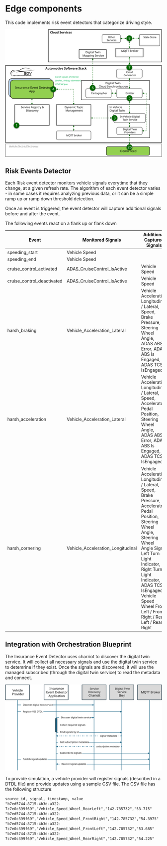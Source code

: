 <!--
SPDX-FileCopyrightText: 2023 Contributors to the Eclipse Foundation

See the NOTICE file(s) distributed with this work for additional
information regarding copyright ownership.

Licensed under the Apache License, Version 2.0 (the "License");
you may not use this file except in compliance with the License.
You may obtain a copy of the License at

     http://www.apache.org/licenses/LICENSE-2.0

Unless required by applicable law or agreed to in writing, software
distributed under the License is distributed on an "AS IS" BASIS,
WITHOUT WARRANTIES OR CONDITIONS OF ANY KIND, either express or implied.
See the License for the specific language governing permissions and
limitations under the License.

SPDX-License-Identifier: Apache-2.0
-->
# Edge components

This code implements risk event detectors that categorize driving style.

![Edge Overview](/docs/images/edge-overview.svg)

## Risk Events Detector

Each Risk event detector monitors vehicle signals everytime that they change, at a given refresh rate. The algorithm of each event detector varies - in some cases it requires analyzing previous data, or it can be a simple ramp up or ramp down threshold detection.

Once an event is triggered, the event detector will capture additional signals before and after the event.

The following events react on a flank up or flank down

| Event             | Monitored Signals             |   Additional Captured Signals    |
|-------------------|-------------------------------|-----------------------|
| speeding_start | Vehicle Speed    | 
| speeding_end | Vehicle Speed |
| cruise_control_activated |ADAS_CruiseControl_IsActive | Vehicle Speed
| cruise_control_deactivated | ADAS_CruiseControl_IsActive | Vehicle Speed
| harsh_braking | Vehicle_Acceleration_Lateral | Vehicle Acceleration Longitudinal / Lateral, Speed, Brake Pressure, Steering Wheel Angle, ADAS ABS Error, ADAS ABS Is Engaged, ADAS TCS IsEngaged
| harsh_acceleration | Vehicle_Acceleration_Lateral | Vehicle Acceleration Longitudinal / Lateral, Speed, Accelerator Pedal Position, Steering Wheel Angle, ADAS ABS Error, ADAS ABS Is Engaged, ADAS TCS IsEngaged
| harsh_cornering | Vehicle_Acceleration_Longitudinal | Vehicle Acceleration Longitudinal / Lateral, Speed, Brake Pressure, Accelerator Pedal Position, Steering Wheel Angle, Steering Wheel Angle Sign, Left Turn Light Indicator, Right Turn Light Indicator, ADAS TCS IsEngaged. Vehicle Speed Wheel Front Left / Front Right / Rear Left / Rear Right

## Integration with Orchestration Blueprint

The Insurance Event Detector uses charriot to discover the digital twin service. It will collect all necessary signals and use the digital twin service to detemrine if they exist. Once the signals are discovered, it will use the managed subscribed (through the digital twin service) to read the metadata and connect.

![Edge Overview](/docs/images/eclipse-orchestration-integration.svg)

To provide simulation, a vehicle provider will register signals (described in a DTDL file) and provide updates using a sample CSV file. The CSV file has the following structure:

``` csv
source_id, signal, timestamp, value
"b7ed5744-8715-4b3d-a322-7c7e0c399f69","Vehicle_Speed_Wheel_RearLeft","142.785732","53.715"
"b7ed5744-8715-4b3d-a322-7c7e0c399f69","Vehicle_Speed_Wheel_FrontRight","142.785732","54.3975"
"b7ed5744-8715-4b3d-a322-7c7e0c399f69","Vehicle_Speed_Wheel_FrontLeft","142.785732","53.685"
"b7ed5744-8715-4b3d-a322-7c7e0c399f69","Vehicle_Speed_Wheel_RearRight","142.785732","54.225"
```